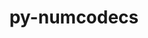 ---
title: "py-numcodecs"
layout: cache
categories: [package, develop]
meta: {"versions": ["0.11.0", "0.7.3"], "compilers": ["cce@=15.0.1", "gcc@=11.1.0", "gcc@=11.4.0", "oneapi@=2023.2.0", "oneapi@=2023.2.1"], "oss": ["rhel8", "ubuntu20.04"], "platforms": ["linux"], "targets": ["x86_64_v3", "zen4"], "stacks": ["e4s", "e4s-cray-rhel", "e4s-oneapi", "root"], "num_specs": 74, "num_specs_by_stack": {"root": 74, "e4s-cray-rhel": 23, "e4s": 28, "e4s-oneapi": 23}}
spec_details: [{"hash": "vne5s7lw44pwlt2owrefdr7u2pcj5djh", "compiler": "cce@=15.0.1", "versions": ["0.11.0"], "os": "rhel8", "platform": "linux", "target": "zen4", "variants": ["build_system=python_pip", "~msgpack"], "stacks": ["root", "e4s-cray-rhel"], "size": "-", "tarball": "https://binaries.spack.io/develop/build_cache/linux-rhel8-zen4/cce-15.0.1/py-numcodecs-0.11.0/linux-rhel8-zen4-cce-15.0.1-py-numcodecs-0.11.0-vne5s7lw44pwlt2owrefdr7u2pcj5djh.spack"}, {"hash": "xwd4wtfwpcprsczj7qc57nvlfrrnoozf", "compiler": "cce@=15.0.1", "versions": ["0.11.0"], "os": "rhel8", "platform": "linux", "target": "zen4", "variants": ["build_system=python_pip", "~msgpack"], "stacks": ["root", "e4s-cray-rhel"], "size": "-", "tarball": "https://binaries.spack.io/develop/build_cache/linux-rhel8-zen4/cce-15.0.1/py-numcodecs-0.11.0/linux-rhel8-zen4-cce-15.0.1-py-numcodecs-0.11.0-xwd4wtfwpcprsczj7qc57nvlfrrnoozf.spack"}, {"hash": "drr3idsaxwfcv22u6nhihscmbq6a6bur", "compiler": "cce@=15.0.1", "versions": ["0.11.0"], "os": "rhel8", "platform": "linux", "target": "zen4", "variants": ["build_system=python_pip", "~msgpack"], "stacks": ["root", "e4s-cray-rhel"], "size": "-", "tarball": "https://binaries.spack.io/develop/build_cache/linux-rhel8-zen4/cce-15.0.1/py-numcodecs-0.11.0/linux-rhel8-zen4-cce-15.0.1-py-numcodecs-0.11.0-drr3idsaxwfcv22u6nhihscmbq6a6bur.spack"}, {"hash": "72276ueezkynw57ye2cdfwlvfuhyces2", "compiler": "cce@=15.0.1", "versions": ["0.11.0"], "os": "rhel8", "platform": "linux", "target": "zen4", "variants": ["build_system=python_pip", "~msgpack"], "stacks": ["root", "e4s-cray-rhel"], "size": "-", "tarball": "https://binaries.spack.io/develop/build_cache/linux-rhel8-zen4/cce-15.0.1/py-numcodecs-0.11.0/linux-rhel8-zen4-cce-15.0.1-py-numcodecs-0.11.0-72276ueezkynw57ye2cdfwlvfuhyces2.spack"}, {"hash": "z2pi4kmuuaqdo2ijopff4hzoqxjpre3h", "compiler": "cce@=15.0.1", "versions": ["0.11.0"], "os": "rhel8", "platform": "linux", "target": "zen4", "variants": ["build_system=python_pip", "~msgpack"], "stacks": ["root", "e4s-cray-rhel"], "size": "-", "tarball": "https://binaries.spack.io/develop/build_cache/linux-rhel8-zen4/cce-15.0.1/py-numcodecs-0.11.0/linux-rhel8-zen4-cce-15.0.1-py-numcodecs-0.11.0-z2pi4kmuuaqdo2ijopff4hzoqxjpre3h.spack"}, {"hash": "pfqqhwgdbbsim5mlrr22ms75zfzhraxv", "compiler": "cce@=15.0.1", "versions": ["0.11.0"], "os": "rhel8", "platform": "linux", "target": "zen4", "variants": ["build_system=python_pip", "~msgpack"], "stacks": ["root", "e4s-cray-rhel"], "size": "-", "tarball": "https://binaries.spack.io/develop/build_cache/linux-rhel8-zen4/cce-15.0.1/py-numcodecs-0.11.0/linux-rhel8-zen4-cce-15.0.1-py-numcodecs-0.11.0-pfqqhwgdbbsim5mlrr22ms75zfzhraxv.spack"}, {"hash": "p5uhqkypkmp5agjnvz5dly5vze24a6hb", "compiler": "cce@=15.0.1", "versions": ["0.11.0"], "os": "rhel8", "platform": "linux", "target": "zen4", "variants": ["build_system=python_pip", "~msgpack"], "stacks": ["root", "e4s-cray-rhel"], "size": "-", "tarball": "https://binaries.spack.io/develop/build_cache/linux-rhel8-zen4/cce-15.0.1/py-numcodecs-0.11.0/linux-rhel8-zen4-cce-15.0.1-py-numcodecs-0.11.0-p5uhqkypkmp5agjnvz5dly5vze24a6hb.spack"}, {"hash": "7nmwsw4npxej2r26ajmi465rsxngome6", "compiler": "cce@=15.0.1", "versions": ["0.11.0"], "os": "rhel8", "platform": "linux", "target": "zen4", "variants": ["build_system=python_pip", "~msgpack"], "stacks": ["root", "e4s-cray-rhel"], "size": "-", "tarball": "https://binaries.spack.io/develop/build_cache/linux-rhel8-zen4/cce-15.0.1/py-numcodecs-0.11.0/linux-rhel8-zen4-cce-15.0.1-py-numcodecs-0.11.0-7nmwsw4npxej2r26ajmi465rsxngome6.spack"}, {"hash": "7ebagxkemhk6c6d3ps7s6fwfvqhko7mc", "compiler": "cce@=15.0.1", "versions": ["0.11.0"], "os": "rhel8", "platform": "linux", "target": "zen4", "variants": ["build_system=python_pip", "~msgpack"], "stacks": ["root", "e4s-cray-rhel"], "size": "-", "tarball": "https://binaries.spack.io/develop/build_cache/linux-rhel8-zen4/cce-15.0.1/py-numcodecs-0.11.0/linux-rhel8-zen4-cce-15.0.1-py-numcodecs-0.11.0-7ebagxkemhk6c6d3ps7s6fwfvqhko7mc.spack"}, {"hash": "bwc23toflw46osxjwbflvbiuqndfclta", "compiler": "cce@=15.0.1", "versions": ["0.11.0"], "os": "rhel8", "platform": "linux", "target": "zen4", "variants": ["build_system=python_pip", "~msgpack"], "stacks": ["root", "e4s-cray-rhel"], "size": "-", "tarball": "https://binaries.spack.io/develop/build_cache/linux-rhel8-zen4/cce-15.0.1/py-numcodecs-0.11.0/linux-rhel8-zen4-cce-15.0.1-py-numcodecs-0.11.0-bwc23toflw46osxjwbflvbiuqndfclta.spack"}, {"hash": "zl2r6b44xe3sqkgrw2evhanz5qgbrnrm", "compiler": "cce@=15.0.1", "versions": ["0.11.0"], "os": "rhel8", "platform": "linux", "target": "zen4", "variants": ["build_system=python_pip", "~msgpack"], "stacks": ["root", "e4s-cray-rhel"], "size": "-", "tarball": "https://binaries.spack.io/develop/build_cache/linux-rhel8-zen4/cce-15.0.1/py-numcodecs-0.11.0/linux-rhel8-zen4-cce-15.0.1-py-numcodecs-0.11.0-zl2r6b44xe3sqkgrw2evhanz5qgbrnrm.spack"}, {"hash": "obtlyawkccsyeglz3kmw3u7obzgdaglt", "compiler": "cce@=15.0.1", "versions": ["0.11.0"], "os": "rhel8", "platform": "linux", "target": "zen4", "variants": ["build_system=python_pip", "~msgpack"], "stacks": ["root", "e4s-cray-rhel"], "size": "-", "tarball": "https://binaries.spack.io/develop/build_cache/linux-rhel8-zen4/cce-15.0.1/py-numcodecs-0.11.0/linux-rhel8-zen4-cce-15.0.1-py-numcodecs-0.11.0-obtlyawkccsyeglz3kmw3u7obzgdaglt.spack"}, {"hash": "ni3nyhe3lhdjopuivzxpejarbpag3aht", "compiler": "cce@=15.0.1", "versions": ["0.11.0"], "os": "rhel8", "platform": "linux", "target": "zen4", "variants": ["build_system=python_pip", "~msgpack"], "stacks": ["root", "e4s-cray-rhel"], "size": "-", "tarball": "https://binaries.spack.io/develop/build_cache/linux-rhel8-zen4/cce-15.0.1/py-numcodecs-0.11.0/linux-rhel8-zen4-cce-15.0.1-py-numcodecs-0.11.0-ni3nyhe3lhdjopuivzxpejarbpag3aht.spack"}, {"hash": "zaer6pb3y3xmunbdhvwyeibu2ga2xfpe", "compiler": "cce@=15.0.1", "versions": ["0.11.0"], "os": "rhel8", "platform": "linux", "target": "zen4", "variants": ["build_system=python_pip", "~msgpack"], "stacks": ["root", "e4s-cray-rhel"], "size": "-", "tarball": "https://binaries.spack.io/develop/build_cache/linux-rhel8-zen4/cce-15.0.1/py-numcodecs-0.11.0/linux-rhel8-zen4-cce-15.0.1-py-numcodecs-0.11.0-zaer6pb3y3xmunbdhvwyeibu2ga2xfpe.spack"}, {"hash": "5juev76a5ejyuudrkkmdw3gk5gymts5c", "compiler": "cce@=15.0.1", "versions": ["0.11.0"], "os": "rhel8", "platform": "linux", "target": "zen4", "variants": ["build_system=python_pip", "~msgpack"], "stacks": ["root", "e4s-cray-rhel"], "size": "-", "tarball": "https://binaries.spack.io/develop/build_cache/linux-rhel8-zen4/cce-15.0.1/py-numcodecs-0.11.0/linux-rhel8-zen4-cce-15.0.1-py-numcodecs-0.11.0-5juev76a5ejyuudrkkmdw3gk5gymts5c.spack"}, {"hash": "ggdyijd7khcbhqjzq2axau2crl53qfze", "compiler": "cce@=15.0.1", "versions": ["0.11.0"], "os": "rhel8", "platform": "linux", "target": "zen4", "variants": ["build_system=python_pip", "~msgpack"], "stacks": ["root", "e4s-cray-rhel"], "size": "-", "tarball": "https://binaries.spack.io/develop/build_cache/linux-rhel8-zen4/cce-15.0.1/py-numcodecs-0.11.0/linux-rhel8-zen4-cce-15.0.1-py-numcodecs-0.11.0-ggdyijd7khcbhqjzq2axau2crl53qfze.spack"}, {"hash": "fyayd2wqdpdhdso53nsnhu7sshtufx24", "compiler": "cce@=15.0.1", "versions": ["0.11.0"], "os": "rhel8", "platform": "linux", "target": "zen4", "variants": ["build_system=python_pip", "~msgpack"], "stacks": ["root", "e4s-cray-rhel"], "size": "-", "tarball": "https://binaries.spack.io/develop/build_cache/linux-rhel8-zen4/cce-15.0.1/py-numcodecs-0.11.0/linux-rhel8-zen4-cce-15.0.1-py-numcodecs-0.11.0-fyayd2wqdpdhdso53nsnhu7sshtufx24.spack"}, {"hash": "ijmhauzmeku4bs6s4bg25tcg76ytwfpd", "compiler": "cce@=15.0.1", "versions": ["0.11.0"], "os": "rhel8", "platform": "linux", "target": "zen4", "variants": ["build_system=python_pip", "~msgpack"], "stacks": ["root", "e4s-cray-rhel"], "size": "-", "tarball": "https://binaries.spack.io/develop/build_cache/linux-rhel8-zen4/cce-15.0.1/py-numcodecs-0.11.0/linux-rhel8-zen4-cce-15.0.1-py-numcodecs-0.11.0-ijmhauzmeku4bs6s4bg25tcg76ytwfpd.spack"}, {"hash": "qnzzwe35n45dxfyb76npkrmfhjmgm2no", "compiler": "cce@=15.0.1", "versions": ["0.11.0"], "os": "rhel8", "platform": "linux", "target": "zen4", "variants": ["build_system=python_pip", "~msgpack"], "stacks": ["root", "e4s-cray-rhel"], "size": "-", "tarball": "https://binaries.spack.io/develop/build_cache/linux-rhel8-zen4/cce-15.0.1/py-numcodecs-0.11.0/linux-rhel8-zen4-cce-15.0.1-py-numcodecs-0.11.0-qnzzwe35n45dxfyb76npkrmfhjmgm2no.spack"}, {"hash": "jthg3vk6ztebr4naikfpe5pktaoaq6c3", "compiler": "cce@=15.0.1", "versions": ["0.11.0"], "os": "rhel8", "platform": "linux", "target": "zen4", "variants": ["build_system=python_pip", "~msgpack"], "stacks": ["root", "e4s-cray-rhel"], "size": "-", "tarball": "https://binaries.spack.io/develop/build_cache/linux-rhel8-zen4/cce-15.0.1/py-numcodecs-0.11.0/linux-rhel8-zen4-cce-15.0.1-py-numcodecs-0.11.0-jthg3vk6ztebr4naikfpe5pktaoaq6c3.spack"}, {"hash": "rhvgajhbdskkjoz7in2orv2vgck52526", "compiler": "cce@=15.0.1", "versions": ["0.11.0"], "os": "rhel8", "platform": "linux", "target": "zen4", "variants": ["build_system=python_pip", "~msgpack"], "stacks": ["root", "e4s-cray-rhel"], "size": "-", "tarball": "https://binaries.spack.io/develop/build_cache/linux-rhel8-zen4/cce-15.0.1/py-numcodecs-0.11.0/linux-rhel8-zen4-cce-15.0.1-py-numcodecs-0.11.0-rhvgajhbdskkjoz7in2orv2vgck52526.spack"}, {"hash": "ssbddp3wizndkpyvup43k3ur2kquhba2", "compiler": "cce@=15.0.1", "versions": ["0.11.0"], "os": "rhel8", "platform": "linux", "target": "zen4", "variants": ["build_system=python_pip", "~msgpack"], "stacks": ["root", "e4s-cray-rhel"], "size": "-", "tarball": "https://binaries.spack.io/develop/build_cache/linux-rhel8-zen4/cce-15.0.1/py-numcodecs-0.11.0/linux-rhel8-zen4-cce-15.0.1-py-numcodecs-0.11.0-ssbddp3wizndkpyvup43k3ur2kquhba2.spack"}, {"hash": "phqgxwmgemev24kfv5vmoecdwqchp3um", "compiler": "cce@=15.0.1", "versions": ["0.11.0"], "os": "rhel8", "platform": "linux", "target": "zen4", "variants": ["build_system=python_pip", "~msgpack"], "stacks": ["root", "e4s-cray-rhel"], "size": "-", "tarball": "https://binaries.spack.io/develop/build_cache/linux-rhel8-zen4/cce-15.0.1/py-numcodecs-0.11.0/linux-rhel8-zen4-cce-15.0.1-py-numcodecs-0.11.0-phqgxwmgemev24kfv5vmoecdwqchp3um.spack"}, {"hash": "fq5elnzpcbddyn3n4paysydfrkody4vi", "compiler": "gcc@=11.1.0", "versions": ["0.7.3"], "os": "ubuntu20.04", "platform": "linux", "target": "x86_64_v3", "variants": ["build_system=python_pip", "~msgpack"], "stacks": ["e4s", "root"], "size": "-", "tarball": "https://binaries.spack.io/develop/build_cache/linux-ubuntu20.04-x86_64_v3/gcc-11.1.0/py-numcodecs-0.7.3/linux-ubuntu20.04-x86_64_v3-gcc-11.1.0-py-numcodecs-0.7.3-fq5elnzpcbddyn3n4paysydfrkody4vi.spack"}, {"hash": "3njnfyprzzjcl62sgvlqi3wrxb3uaiz6", "compiler": "gcc@=11.4.0", "versions": ["0.11.0"], "os": "ubuntu20.04", "platform": "linux", "target": "x86_64_v3", "variants": ["build_system=python_pip", "~msgpack"], "stacks": ["e4s", "root"], "size": "-", "tarball": "https://binaries.spack.io/develop/build_cache/linux-ubuntu20.04-x86_64_v3/gcc-11.4.0/py-numcodecs-0.11.0/linux-ubuntu20.04-x86_64_v3-gcc-11.4.0-py-numcodecs-0.11.0-3njnfyprzzjcl62sgvlqi3wrxb3uaiz6.spack"}, {"hash": "vhh25bl7eycm7e4qo6nnnamjhcxkix6q", "compiler": "gcc@=11.4.0", "versions": ["0.11.0"], "os": "ubuntu20.04", "platform": "linux", "target": "x86_64_v3", "variants": ["build_system=python_pip", "~msgpack"], "stacks": ["e4s", "root"], "size": "-", "tarball": "https://binaries.spack.io/develop/build_cache/linux-ubuntu20.04-x86_64_v3/gcc-11.4.0/py-numcodecs-0.11.0/linux-ubuntu20.04-x86_64_v3-gcc-11.4.0-py-numcodecs-0.11.0-vhh25bl7eycm7e4qo6nnnamjhcxkix6q.spack"}, {"hash": "rdrherxpmahv2og4ecwdrxttd7gorihw", "compiler": "gcc@=11.4.0", "versions": ["0.11.0"], "os": "ubuntu20.04", "platform": "linux", "target": "x86_64_v3", "variants": ["build_system=python_pip", "~msgpack"], "stacks": ["e4s", "root"], "size": "-", "tarball": "https://binaries.spack.io/develop/build_cache/linux-ubuntu20.04-x86_64_v3/gcc-11.4.0/py-numcodecs-0.11.0/linux-ubuntu20.04-x86_64_v3-gcc-11.4.0-py-numcodecs-0.11.0-rdrherxpmahv2og4ecwdrxttd7gorihw.spack"}, {"hash": "igtfmyr7wk5m422e4cs4f22bcnvkflv3", "compiler": "gcc@=11.4.0", "versions": ["0.11.0"], "os": "ubuntu20.04", "platform": "linux", "target": "x86_64_v3", "variants": ["build_system=python_pip", "~msgpack"], "stacks": ["e4s", "root"], "size": "-", "tarball": "https://binaries.spack.io/develop/build_cache/linux-ubuntu20.04-x86_64_v3/gcc-11.4.0/py-numcodecs-0.11.0/linux-ubuntu20.04-x86_64_v3-gcc-11.4.0-py-numcodecs-0.11.0-igtfmyr7wk5m422e4cs4f22bcnvkflv3.spack"}, {"hash": "y537pxfa2j45f6k6z6ohvmwqqhmzt6uo", "compiler": "gcc@=11.4.0", "versions": ["0.11.0"], "os": "ubuntu20.04", "platform": "linux", "target": "x86_64_v3", "variants": ["build_system=python_pip", "~msgpack"], "stacks": ["e4s", "root"], "size": "-", "tarball": "https://binaries.spack.io/develop/build_cache/linux-ubuntu20.04-x86_64_v3/gcc-11.4.0/py-numcodecs-0.11.0/linux-ubuntu20.04-x86_64_v3-gcc-11.4.0-py-numcodecs-0.11.0-y537pxfa2j45f6k6z6ohvmwqqhmzt6uo.spack"}, {"hash": "j5gmzx7lhspej567cwiewqhgisk33b4x", "compiler": "gcc@=11.4.0", "versions": ["0.11.0"], "os": "ubuntu20.04", "platform": "linux", "target": "x86_64_v3", "variants": ["build_system=python_pip", "~msgpack"], "stacks": ["e4s", "root"], "size": "-", "tarball": "https://binaries.spack.io/develop/build_cache/linux-ubuntu20.04-x86_64_v3/gcc-11.4.0/py-numcodecs-0.11.0/linux-ubuntu20.04-x86_64_v3-gcc-11.4.0-py-numcodecs-0.11.0-j5gmzx7lhspej567cwiewqhgisk33b4x.spack"}, {"hash": "vuapjp7jsezc76hn7gvvjnwlibms5nk7", "compiler": "gcc@=11.4.0", "versions": ["0.11.0"], "os": "ubuntu20.04", "platform": "linux", "target": "x86_64_v3", "variants": ["build_system=python_pip", "~msgpack"], "stacks": ["e4s", "root"], "size": "-", "tarball": "https://binaries.spack.io/develop/build_cache/linux-ubuntu20.04-x86_64_v3/gcc-11.4.0/py-numcodecs-0.11.0/linux-ubuntu20.04-x86_64_v3-gcc-11.4.0-py-numcodecs-0.11.0-vuapjp7jsezc76hn7gvvjnwlibms5nk7.spack"}, {"hash": "vcfcyeqfxrjgu7qbdvterj24humlje2b", "compiler": "gcc@=11.4.0", "versions": ["0.11.0"], "os": "ubuntu20.04", "platform": "linux", "target": "x86_64_v3", "variants": ["build_system=python_pip", "~msgpack"], "stacks": ["e4s", "root"], "size": "-", "tarball": "https://binaries.spack.io/develop/build_cache/linux-ubuntu20.04-x86_64_v3/gcc-11.4.0/py-numcodecs-0.11.0/linux-ubuntu20.04-x86_64_v3-gcc-11.4.0-py-numcodecs-0.11.0-vcfcyeqfxrjgu7qbdvterj24humlje2b.spack"}, {"hash": "ml6hhlqwvlemvwtpn5txs5ui4ektyfed", "compiler": "gcc@=11.4.0", "versions": ["0.11.0"], "os": "ubuntu20.04", "platform": "linux", "target": "x86_64_v3", "variants": ["build_system=python_pip", "~msgpack"], "stacks": ["e4s", "root"], "size": "-", "tarball": "https://binaries.spack.io/develop/build_cache/linux-ubuntu20.04-x86_64_v3/gcc-11.4.0/py-numcodecs-0.11.0/linux-ubuntu20.04-x86_64_v3-gcc-11.4.0-py-numcodecs-0.11.0-ml6hhlqwvlemvwtpn5txs5ui4ektyfed.spack"}, {"hash": "6znoqxx7ne3pv26jcnrzjcg5isi2xoxg", "compiler": "gcc@=11.4.0", "versions": ["0.11.0"], "os": "ubuntu20.04", "platform": "linux", "target": "x86_64_v3", "variants": ["build_system=python_pip", "~msgpack"], "stacks": ["e4s", "root"], "size": "-", "tarball": "https://binaries.spack.io/develop/build_cache/linux-ubuntu20.04-x86_64_v3/gcc-11.4.0/py-numcodecs-0.11.0/linux-ubuntu20.04-x86_64_v3-gcc-11.4.0-py-numcodecs-0.11.0-6znoqxx7ne3pv26jcnrzjcg5isi2xoxg.spack"}, {"hash": "r6xpn2fiwm4kjfyxcgjhjnzwo37obymf", "compiler": "gcc@=11.4.0", "versions": ["0.11.0"], "os": "ubuntu20.04", "platform": "linux", "target": "x86_64_v3", "variants": ["build_system=python_pip", "~msgpack"], "stacks": ["e4s", "root"], "size": "-", "tarball": "https://binaries.spack.io/develop/build_cache/linux-ubuntu20.04-x86_64_v3/gcc-11.4.0/py-numcodecs-0.11.0/linux-ubuntu20.04-x86_64_v3-gcc-11.4.0-py-numcodecs-0.11.0-r6xpn2fiwm4kjfyxcgjhjnzwo37obymf.spack"}, {"hash": "r36wsb422ezzwovj6tin7j34nunsi5pf", "compiler": "gcc@=11.4.0", "versions": ["0.11.0"], "os": "ubuntu20.04", "platform": "linux", "target": "x86_64_v3", "variants": ["build_system=python_pip", "~msgpack"], "stacks": ["e4s", "root"], "size": "-", "tarball": "https://binaries.spack.io/develop/build_cache/linux-ubuntu20.04-x86_64_v3/gcc-11.4.0/py-numcodecs-0.11.0/linux-ubuntu20.04-x86_64_v3-gcc-11.4.0-py-numcodecs-0.11.0-r36wsb422ezzwovj6tin7j34nunsi5pf.spack"}, {"hash": "s7oz66db63dyu6itzc4dahryslc7sgdm", "compiler": "gcc@=11.4.0", "versions": ["0.11.0"], "os": "ubuntu20.04", "platform": "linux", "target": "x86_64_v3", "variants": ["build_system=python_pip", "~msgpack"], "stacks": ["e4s", "root"], "size": "-", "tarball": "https://binaries.spack.io/develop/build_cache/linux-ubuntu20.04-x86_64_v3/gcc-11.4.0/py-numcodecs-0.11.0/linux-ubuntu20.04-x86_64_v3-gcc-11.4.0-py-numcodecs-0.11.0-s7oz66db63dyu6itzc4dahryslc7sgdm.spack"}, {"hash": "vi5hpahrgeieoffy4c6yeowiqgayw5ml", "compiler": "gcc@=11.4.0", "versions": ["0.11.0"], "os": "ubuntu20.04", "platform": "linux", "target": "x86_64_v3", "variants": ["build_system=python_pip", "~msgpack"], "stacks": ["e4s", "root"], "size": "-", "tarball": "https://binaries.spack.io/develop/build_cache/linux-ubuntu20.04-x86_64_v3/gcc-11.4.0/py-numcodecs-0.11.0/linux-ubuntu20.04-x86_64_v3-gcc-11.4.0-py-numcodecs-0.11.0-vi5hpahrgeieoffy4c6yeowiqgayw5ml.spack"}, {"hash": "5n6ov7fjka4jofdn22jvl2ydavwp3smg", "compiler": "gcc@=11.4.0", "versions": ["0.11.0"], "os": "ubuntu20.04", "platform": "linux", "target": "x86_64_v3", "variants": ["build_system=python_pip", "~msgpack"], "stacks": ["e4s", "root"], "size": "-", "tarball": "https://binaries.spack.io/develop/build_cache/linux-ubuntu20.04-x86_64_v3/gcc-11.4.0/py-numcodecs-0.11.0/linux-ubuntu20.04-x86_64_v3-gcc-11.4.0-py-numcodecs-0.11.0-5n6ov7fjka4jofdn22jvl2ydavwp3smg.spack"}, {"hash": "3sqybzrcimem5wimce4n3opxyzwe4uro", "compiler": "gcc@=11.4.0", "versions": ["0.11.0"], "os": "ubuntu20.04", "platform": "linux", "target": "x86_64_v3", "variants": ["build_system=python_pip", "~msgpack"], "stacks": ["e4s", "root"], "size": "-", "tarball": "https://binaries.spack.io/develop/build_cache/linux-ubuntu20.04-x86_64_v3/gcc-11.4.0/py-numcodecs-0.11.0/linux-ubuntu20.04-x86_64_v3-gcc-11.4.0-py-numcodecs-0.11.0-3sqybzrcimem5wimce4n3opxyzwe4uro.spack"}, {"hash": "kteirydx5di6q6tt5s35lxaub7hjykog", "compiler": "gcc@=11.4.0", "versions": ["0.11.0"], "os": "ubuntu20.04", "platform": "linux", "target": "x86_64_v3", "variants": ["build_system=python_pip", "~msgpack"], "stacks": ["e4s", "root"], "size": "-", "tarball": "https://binaries.spack.io/develop/build_cache/linux-ubuntu20.04-x86_64_v3/gcc-11.4.0/py-numcodecs-0.11.0/linux-ubuntu20.04-x86_64_v3-gcc-11.4.0-py-numcodecs-0.11.0-kteirydx5di6q6tt5s35lxaub7hjykog.spack"}, {"hash": "ub3my5fanxyf5rsyyibupwymazmbewto", "compiler": "gcc@=11.4.0", "versions": ["0.11.0"], "os": "ubuntu20.04", "platform": "linux", "target": "x86_64_v3", "variants": ["build_system=python_pip", "~msgpack"], "stacks": ["e4s", "root"], "size": "-", "tarball": "https://binaries.spack.io/develop/build_cache/linux-ubuntu20.04-x86_64_v3/gcc-11.4.0/py-numcodecs-0.11.0/linux-ubuntu20.04-x86_64_v3-gcc-11.4.0-py-numcodecs-0.11.0-ub3my5fanxyf5rsyyibupwymazmbewto.spack"}, {"hash": "zmi6axt6s7gavyc4yuo7gojzz6hfb267", "compiler": "gcc@=11.4.0", "versions": ["0.11.0"], "os": "ubuntu20.04", "platform": "linux", "target": "x86_64_v3", "variants": ["build_system=python_pip", "~msgpack"], "stacks": ["e4s", "root"], "size": "-", "tarball": "https://binaries.spack.io/develop/build_cache/linux-ubuntu20.04-x86_64_v3/gcc-11.4.0/py-numcodecs-0.11.0/linux-ubuntu20.04-x86_64_v3-gcc-11.4.0-py-numcodecs-0.11.0-zmi6axt6s7gavyc4yuo7gojzz6hfb267.spack"}, {"hash": "cgscv7luosg623k7bxtgbvscgc75lju7", "compiler": "gcc@=11.4.0", "versions": ["0.11.0"], "os": "ubuntu20.04", "platform": "linux", "target": "x86_64_v3", "variants": ["build_system=python_pip", "~msgpack"], "stacks": ["e4s", "root"], "size": "-", "tarball": "https://binaries.spack.io/develop/build_cache/linux-ubuntu20.04-x86_64_v3/gcc-11.4.0/py-numcodecs-0.11.0/linux-ubuntu20.04-x86_64_v3-gcc-11.4.0-py-numcodecs-0.11.0-cgscv7luosg623k7bxtgbvscgc75lju7.spack"}, {"hash": "pi5ykoogo3diqlzbq4h77hubr4tykpnc", "compiler": "gcc@=11.4.0", "versions": ["0.11.0"], "os": "ubuntu20.04", "platform": "linux", "target": "x86_64_v3", "variants": ["build_system=python_pip", "~msgpack"], "stacks": ["e4s", "root"], "size": "-", "tarball": "https://binaries.spack.io/develop/build_cache/linux-ubuntu20.04-x86_64_v3/gcc-11.4.0/py-numcodecs-0.11.0/linux-ubuntu20.04-x86_64_v3-gcc-11.4.0-py-numcodecs-0.11.0-pi5ykoogo3diqlzbq4h77hubr4tykpnc.spack"}, {"hash": "ajjnrswmyozlwq7f74sb432datm3avag", "compiler": "gcc@=11.4.0", "versions": ["0.11.0"], "os": "ubuntu20.04", "platform": "linux", "target": "x86_64_v3", "variants": ["build_system=python_pip", "~msgpack"], "stacks": ["e4s", "root"], "size": "-", "tarball": "https://binaries.spack.io/develop/build_cache/linux-ubuntu20.04-x86_64_v3/gcc-11.4.0/py-numcodecs-0.11.0/linux-ubuntu20.04-x86_64_v3-gcc-11.4.0-py-numcodecs-0.11.0-ajjnrswmyozlwq7f74sb432datm3avag.spack"}, {"hash": "oycdgs23auunq6kx7ipp45c3o7s7rxjk", "compiler": "gcc@=11.4.0", "versions": ["0.11.0"], "os": "ubuntu20.04", "platform": "linux", "target": "x86_64_v3", "variants": ["build_system=python_pip", "~msgpack"], "stacks": ["e4s", "root"], "size": "-", "tarball": "https://binaries.spack.io/develop/build_cache/linux-ubuntu20.04-x86_64_v3/gcc-11.4.0/py-numcodecs-0.11.0/linux-ubuntu20.04-x86_64_v3-gcc-11.4.0-py-numcodecs-0.11.0-oycdgs23auunq6kx7ipp45c3o7s7rxjk.spack"}, {"hash": "og3qkh7biv6lkdvpg55qtuxbb2dzsavg", "compiler": "gcc@=11.4.0", "versions": ["0.11.0"], "os": "ubuntu20.04", "platform": "linux", "target": "x86_64_v3", "variants": ["build_system=python_pip", "~msgpack"], "stacks": ["e4s", "root"], "size": "-", "tarball": "https://binaries.spack.io/develop/build_cache/linux-ubuntu20.04-x86_64_v3/gcc-11.4.0/py-numcodecs-0.11.0/linux-ubuntu20.04-x86_64_v3-gcc-11.4.0-py-numcodecs-0.11.0-og3qkh7biv6lkdvpg55qtuxbb2dzsavg.spack"}, {"hash": "mxufi6knyhqhwmuux6wsnpxjzzk2hnto", "compiler": "gcc@=11.4.0", "versions": ["0.11.0"], "os": "ubuntu20.04", "platform": "linux", "target": "x86_64_v3", "variants": ["build_system=python_pip", "~msgpack"], "stacks": ["e4s", "root"], "size": "-", "tarball": "https://binaries.spack.io/develop/build_cache/linux-ubuntu20.04-x86_64_v3/gcc-11.4.0/py-numcodecs-0.11.0/linux-ubuntu20.04-x86_64_v3-gcc-11.4.0-py-numcodecs-0.11.0-mxufi6knyhqhwmuux6wsnpxjzzk2hnto.spack"}, {"hash": "durfqfe6nuaqopqtcbmpoxdvhssn6txx", "compiler": "gcc@=11.4.0", "versions": ["0.11.0"], "os": "ubuntu20.04", "platform": "linux", "target": "x86_64_v3", "variants": ["build_system=python_pip", "~msgpack"], "stacks": ["e4s", "root"], "size": "-", "tarball": "https://binaries.spack.io/develop/build_cache/linux-ubuntu20.04-x86_64_v3/gcc-11.4.0/py-numcodecs-0.11.0/linux-ubuntu20.04-x86_64_v3-gcc-11.4.0-py-numcodecs-0.11.0-durfqfe6nuaqopqtcbmpoxdvhssn6txx.spack"}, {"hash": "o6qtxdiw6eol5ovte4tigggxzxd57d6k", "compiler": "gcc@=11.4.0", "versions": ["0.11.0"], "os": "ubuntu20.04", "platform": "linux", "target": "x86_64_v3", "variants": ["build_system=python_pip", "~msgpack"], "stacks": ["e4s", "root"], "size": "-", "tarball": "https://binaries.spack.io/develop/build_cache/linux-ubuntu20.04-x86_64_v3/gcc-11.4.0/py-numcodecs-0.11.0/linux-ubuntu20.04-x86_64_v3-gcc-11.4.0-py-numcodecs-0.11.0-o6qtxdiw6eol5ovte4tigggxzxd57d6k.spack"}, {"hash": "uff76uvdgkmipuvb65psfpcmxeyzvamc", "compiler": "oneapi@=2023.2.0", "versions": ["0.11.0"], "os": "ubuntu20.04", "platform": "linux", "target": "x86_64_v3", "variants": ["build_system=python_pip", "~msgpack"], "stacks": ["e4s-oneapi", "root"], "size": "-", "tarball": "https://binaries.spack.io/develop/build_cache/linux-ubuntu20.04-x86_64_v3/oneapi-2023.2.0/py-numcodecs-0.11.0/linux-ubuntu20.04-x86_64_v3-oneapi-2023.2.0-py-numcodecs-0.11.0-uff76uvdgkmipuvb65psfpcmxeyzvamc.spack"}, {"hash": "hw4ge2butczyagixnxt6cnqmhgeez3fl", "compiler": "oneapi@=2023.2.0", "versions": ["0.11.0"], "os": "ubuntu20.04", "platform": "linux", "target": "x86_64_v3", "variants": ["build_system=python_pip", "~msgpack"], "stacks": ["e4s-oneapi", "root"], "size": "-", "tarball": "https://binaries.spack.io/develop/build_cache/linux-ubuntu20.04-x86_64_v3/oneapi-2023.2.0/py-numcodecs-0.11.0/linux-ubuntu20.04-x86_64_v3-oneapi-2023.2.0-py-numcodecs-0.11.0-hw4ge2butczyagixnxt6cnqmhgeez3fl.spack"}, {"hash": "mkv3accoc46lsgds4pmzh4zgoyfolhsb", "compiler": "oneapi@=2023.2.0", "versions": ["0.11.0"], "os": "ubuntu20.04", "platform": "linux", "target": "x86_64_v3", "variants": ["build_system=python_pip", "~msgpack"], "stacks": ["e4s-oneapi", "root"], "size": "-", "tarball": "https://binaries.spack.io/develop/build_cache/linux-ubuntu20.04-x86_64_v3/oneapi-2023.2.0/py-numcodecs-0.11.0/linux-ubuntu20.04-x86_64_v3-oneapi-2023.2.0-py-numcodecs-0.11.0-mkv3accoc46lsgds4pmzh4zgoyfolhsb.spack"}, {"hash": "zxfh3jhp6qifijsskn6gba2ywzvfbful", "compiler": "oneapi@=2023.2.0", "versions": ["0.11.0"], "os": "ubuntu20.04", "platform": "linux", "target": "x86_64_v3", "variants": ["build_system=python_pip", "~msgpack"], "stacks": ["e4s-oneapi", "root"], "size": "-", "tarball": "https://binaries.spack.io/develop/build_cache/linux-ubuntu20.04-x86_64_v3/oneapi-2023.2.0/py-numcodecs-0.11.0/linux-ubuntu20.04-x86_64_v3-oneapi-2023.2.0-py-numcodecs-0.11.0-zxfh3jhp6qifijsskn6gba2ywzvfbful.spack"}, {"hash": "arvqr3yrdmjfamzy4fmk3tp2bzrmea2o", "compiler": "oneapi@=2023.2.0", "versions": ["0.11.0"], "os": "ubuntu20.04", "platform": "linux", "target": "x86_64_v3", "variants": ["build_system=python_pip", "~msgpack"], "stacks": ["e4s-oneapi", "root"], "size": "-", "tarball": "https://binaries.spack.io/develop/build_cache/linux-ubuntu20.04-x86_64_v3/oneapi-2023.2.0/py-numcodecs-0.11.0/linux-ubuntu20.04-x86_64_v3-oneapi-2023.2.0-py-numcodecs-0.11.0-arvqr3yrdmjfamzy4fmk3tp2bzrmea2o.spack"}, {"hash": "2zpdenzoqenulbvl7qyy7f37navwxckf", "compiler": "oneapi@=2023.2.0", "versions": ["0.11.0"], "os": "ubuntu20.04", "platform": "linux", "target": "x86_64_v3", "variants": ["build_system=python_pip", "~msgpack"], "stacks": ["e4s-oneapi", "root"], "size": "-", "tarball": "https://binaries.spack.io/develop/build_cache/linux-ubuntu20.04-x86_64_v3/oneapi-2023.2.0/py-numcodecs-0.11.0/linux-ubuntu20.04-x86_64_v3-oneapi-2023.2.0-py-numcodecs-0.11.0-2zpdenzoqenulbvl7qyy7f37navwxckf.spack"}, {"hash": "zycy767b2ek6pcwjrnjh6jvteyagbth2", "compiler": "oneapi@=2023.2.0", "versions": ["0.11.0"], "os": "ubuntu20.04", "platform": "linux", "target": "x86_64_v3", "variants": ["build_system=python_pip", "~msgpack"], "stacks": ["e4s-oneapi", "root"], "size": "-", "tarball": "https://binaries.spack.io/develop/build_cache/linux-ubuntu20.04-x86_64_v3/oneapi-2023.2.0/py-numcodecs-0.11.0/linux-ubuntu20.04-x86_64_v3-oneapi-2023.2.0-py-numcodecs-0.11.0-zycy767b2ek6pcwjrnjh6jvteyagbth2.spack"}, {"hash": "ugvuwky2lsnhu65jsxd3shtig2wasjx2", "compiler": "oneapi@=2023.2.0", "versions": ["0.11.0"], "os": "ubuntu20.04", "platform": "linux", "target": "x86_64_v3", "variants": ["build_system=python_pip", "~msgpack"], "stacks": ["e4s-oneapi", "root"], "size": "-", "tarball": "https://binaries.spack.io/develop/build_cache/linux-ubuntu20.04-x86_64_v3/oneapi-2023.2.0/py-numcodecs-0.11.0/linux-ubuntu20.04-x86_64_v3-oneapi-2023.2.0-py-numcodecs-0.11.0-ugvuwky2lsnhu65jsxd3shtig2wasjx2.spack"}, {"hash": "cg3wra2s3kdvxz2nrenabcq75ieipeqt", "compiler": "oneapi@=2023.2.0", "versions": ["0.11.0"], "os": "ubuntu20.04", "platform": "linux", "target": "x86_64_v3", "variants": ["build_system=python_pip", "~msgpack"], "stacks": ["e4s-oneapi", "root"], "size": "-", "tarball": "https://binaries.spack.io/develop/build_cache/linux-ubuntu20.04-x86_64_v3/oneapi-2023.2.0/py-numcodecs-0.11.0/linux-ubuntu20.04-x86_64_v3-oneapi-2023.2.0-py-numcodecs-0.11.0-cg3wra2s3kdvxz2nrenabcq75ieipeqt.spack"}, {"hash": "gbmbm6s6tkigdchuwswrdhexs35ots4v", "compiler": "oneapi@=2023.2.1", "versions": ["0.11.0"], "os": "ubuntu20.04", "platform": "linux", "target": "x86_64_v3", "variants": ["build_system=python_pip", "~msgpack"], "stacks": ["e4s-oneapi", "root"], "size": "-", "tarball": "https://binaries.spack.io/develop/build_cache/linux-ubuntu20.04-x86_64_v3/oneapi-2023.2.1/py-numcodecs-0.11.0/linux-ubuntu20.04-x86_64_v3-oneapi-2023.2.1-py-numcodecs-0.11.0-gbmbm6s6tkigdchuwswrdhexs35ots4v.spack"}, {"hash": "ibnixzw3b5xxeg5a52k7enh65p2gh6w6", "compiler": "oneapi@=2023.2.1", "versions": ["0.11.0"], "os": "ubuntu20.04", "platform": "linux", "target": "x86_64_v3", "variants": ["build_system=python_pip", "~msgpack"], "stacks": ["e4s-oneapi", "root"], "size": "-", "tarball": "https://binaries.spack.io/develop/build_cache/linux-ubuntu20.04-x86_64_v3/oneapi-2023.2.1/py-numcodecs-0.11.0/linux-ubuntu20.04-x86_64_v3-oneapi-2023.2.1-py-numcodecs-0.11.0-ibnixzw3b5xxeg5a52k7enh65p2gh6w6.spack"}, {"hash": "uod7tp62oqdseubbtz2pzusmrvljwl23", "compiler": "oneapi@=2023.2.1", "versions": ["0.11.0"], "os": "ubuntu20.04", "platform": "linux", "target": "x86_64_v3", "variants": ["build_system=python_pip", "~msgpack"], "stacks": ["e4s-oneapi", "root"], "size": "-", "tarball": "https://binaries.spack.io/develop/build_cache/linux-ubuntu20.04-x86_64_v3/oneapi-2023.2.1/py-numcodecs-0.11.0/linux-ubuntu20.04-x86_64_v3-oneapi-2023.2.1-py-numcodecs-0.11.0-uod7tp62oqdseubbtz2pzusmrvljwl23.spack"}, {"hash": "kn7nkwulau53bpfahpzxir2twwo4vpzw", "compiler": "oneapi@=2023.2.1", "versions": ["0.11.0"], "os": "ubuntu20.04", "platform": "linux", "target": "x86_64_v3", "variants": ["build_system=python_pip", "~msgpack"], "stacks": ["e4s-oneapi", "root"], "size": "-", "tarball": "https://binaries.spack.io/develop/build_cache/linux-ubuntu20.04-x86_64_v3/oneapi-2023.2.1/py-numcodecs-0.11.0/linux-ubuntu20.04-x86_64_v3-oneapi-2023.2.1-py-numcodecs-0.11.0-kn7nkwulau53bpfahpzxir2twwo4vpzw.spack"}, {"hash": "dbnjwmt4y7j7ki7bphrr4iwud2oz22t5", "compiler": "oneapi@=2023.2.1", "versions": ["0.11.0"], "os": "ubuntu20.04", "platform": "linux", "target": "x86_64_v3", "variants": ["build_system=python_pip", "~msgpack"], "stacks": ["e4s-oneapi", "root"], "size": "-", "tarball": "https://binaries.spack.io/develop/build_cache/linux-ubuntu20.04-x86_64_v3/oneapi-2023.2.1/py-numcodecs-0.11.0/linux-ubuntu20.04-x86_64_v3-oneapi-2023.2.1-py-numcodecs-0.11.0-dbnjwmt4y7j7ki7bphrr4iwud2oz22t5.spack"}, {"hash": "cb5iyi5icpcwnrupfr5sqf3d3mvvmd2w", "compiler": "oneapi@=2023.2.1", "versions": ["0.11.0"], "os": "ubuntu20.04", "platform": "linux", "target": "x86_64_v3", "variants": ["build_system=python_pip", "~msgpack"], "stacks": ["e4s-oneapi", "root"], "size": "-", "tarball": "https://binaries.spack.io/develop/build_cache/linux-ubuntu20.04-x86_64_v3/oneapi-2023.2.1/py-numcodecs-0.11.0/linux-ubuntu20.04-x86_64_v3-oneapi-2023.2.1-py-numcodecs-0.11.0-cb5iyi5icpcwnrupfr5sqf3d3mvvmd2w.spack"}, {"hash": "dfekm6gwhxvy3xvtu2nftujoagc6jt5r", "compiler": "oneapi@=2023.2.1", "versions": ["0.11.0"], "os": "ubuntu20.04", "platform": "linux", "target": "x86_64_v3", "variants": ["build_system=python_pip", "~msgpack"], "stacks": ["e4s-oneapi", "root"], "size": "-", "tarball": "https://binaries.spack.io/develop/build_cache/linux-ubuntu20.04-x86_64_v3/oneapi-2023.2.1/py-numcodecs-0.11.0/linux-ubuntu20.04-x86_64_v3-oneapi-2023.2.1-py-numcodecs-0.11.0-dfekm6gwhxvy3xvtu2nftujoagc6jt5r.spack"}, {"hash": "q3ggj6q5eiwht5dwhtdoj5f5zeav3nnk", "compiler": "oneapi@=2023.2.1", "versions": ["0.11.0"], "os": "ubuntu20.04", "platform": "linux", "target": "x86_64_v3", "variants": ["build_system=python_pip", "~msgpack"], "stacks": ["e4s-oneapi", "root"], "size": "-", "tarball": "https://binaries.spack.io/develop/build_cache/linux-ubuntu20.04-x86_64_v3/oneapi-2023.2.1/py-numcodecs-0.11.0/linux-ubuntu20.04-x86_64_v3-oneapi-2023.2.1-py-numcodecs-0.11.0-q3ggj6q5eiwht5dwhtdoj5f5zeav3nnk.spack"}, {"hash": "tauguobch742f7tdrdbac6ioadjwmczb", "compiler": "oneapi@=2023.2.1", "versions": ["0.11.0"], "os": "ubuntu20.04", "platform": "linux", "target": "x86_64_v3", "variants": ["build_system=python_pip", "~msgpack"], "stacks": ["e4s-oneapi", "root"], "size": "-", "tarball": "https://binaries.spack.io/develop/build_cache/linux-ubuntu20.04-x86_64_v3/oneapi-2023.2.1/py-numcodecs-0.11.0/linux-ubuntu20.04-x86_64_v3-oneapi-2023.2.1-py-numcodecs-0.11.0-tauguobch742f7tdrdbac6ioadjwmczb.spack"}, {"hash": "65wx5yafpdd2rj7n64cbohkjqtmyfapw", "compiler": "oneapi@=2023.2.1", "versions": ["0.11.0"], "os": "ubuntu20.04", "platform": "linux", "target": "x86_64_v3", "variants": ["build_system=python_pip", "~msgpack"], "stacks": ["e4s-oneapi", "root"], "size": "-", "tarball": "https://binaries.spack.io/develop/build_cache/linux-ubuntu20.04-x86_64_v3/oneapi-2023.2.1/py-numcodecs-0.11.0/linux-ubuntu20.04-x86_64_v3-oneapi-2023.2.1-py-numcodecs-0.11.0-65wx5yafpdd2rj7n64cbohkjqtmyfapw.spack"}, {"hash": "kknurcnt7qutw6il7ch4lash2uknwfjh", "compiler": "oneapi@=2023.2.1", "versions": ["0.11.0"], "os": "ubuntu20.04", "platform": "linux", "target": "x86_64_v3", "variants": ["build_system=python_pip", "~msgpack"], "stacks": ["e4s-oneapi", "root"], "size": "-", "tarball": "https://binaries.spack.io/develop/build_cache/linux-ubuntu20.04-x86_64_v3/oneapi-2023.2.1/py-numcodecs-0.11.0/linux-ubuntu20.04-x86_64_v3-oneapi-2023.2.1-py-numcodecs-0.11.0-kknurcnt7qutw6il7ch4lash2uknwfjh.spack"}, {"hash": "ajvcpgk5ndbizgwaqa5ulfnsir5ibnbo", "compiler": "oneapi@=2023.2.1", "versions": ["0.11.0"], "os": "ubuntu20.04", "platform": "linux", "target": "x86_64_v3", "variants": ["build_system=python_pip", "~msgpack"], "stacks": ["e4s-oneapi", "root"], "size": "-", "tarball": "https://binaries.spack.io/develop/build_cache/linux-ubuntu20.04-x86_64_v3/oneapi-2023.2.1/py-numcodecs-0.11.0/linux-ubuntu20.04-x86_64_v3-oneapi-2023.2.1-py-numcodecs-0.11.0-ajvcpgk5ndbizgwaqa5ulfnsir5ibnbo.spack"}, {"hash": "i6kddfokhxwcvmhhqhablqtey6snv2xd", "compiler": "oneapi@=2023.2.1", "versions": ["0.11.0"], "os": "ubuntu20.04", "platform": "linux", "target": "x86_64_v3", "variants": ["build_system=python_pip", "~msgpack"], "stacks": ["e4s-oneapi", "root"], "size": "-", "tarball": "https://binaries.spack.io/develop/build_cache/linux-ubuntu20.04-x86_64_v3/oneapi-2023.2.1/py-numcodecs-0.11.0/linux-ubuntu20.04-x86_64_v3-oneapi-2023.2.1-py-numcodecs-0.11.0-i6kddfokhxwcvmhhqhablqtey6snv2xd.spack"}, {"hash": "kcfijnhbxcsunln6ed5f6lmp3m2gcuxs", "compiler": "oneapi@=2023.2.1", "versions": ["0.11.0"], "os": "ubuntu20.04", "platform": "linux", "target": "x86_64_v3", "variants": ["build_system=python_pip", "~msgpack"], "stacks": ["e4s-oneapi", "root"], "size": "-", "tarball": "https://binaries.spack.io/develop/build_cache/linux-ubuntu20.04-x86_64_v3/oneapi-2023.2.1/py-numcodecs-0.11.0/linux-ubuntu20.04-x86_64_v3-oneapi-2023.2.1-py-numcodecs-0.11.0-kcfijnhbxcsunln6ed5f6lmp3m2gcuxs.spack"}]
---